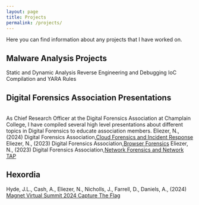 ```yaml
---
layout: page
title: Projects
permalink: /projects/
---
```

Here you can find information about any projects that I have worked on.  

<h2>Malware Analysis Projects</h2>
Static and Dynamic Analysis  
Reverse Engineering and Debugging  
IoC Compilation and YARA Rules  

<h2>Digital Forensics Association Presentations</h2>
<br>
As Chief Research Officer at the Digital Forensics Association at Champlain College, I have compiled several high level presentations about different topics in Digital Forensics to educate association members.
Eliezer, N., (2024) Digital Forensics Association,<a href="https://github.com/natnanDF/natnanDF.github.io/raw/master/Presentations/Cloud Forensics and IR.pptx.pdf">Cloud Forensics and Incident Response</a>  
Eliezer, N., (2023) Digital Forensics Association,<a href="https://github.com/natnanDF/natnanDF.github.io/raw/master/Presentations/Browser%20Forensics.pptx.pdf">Browser Forensics</a>  
Eliezer, N., (2023) Digital Forensics Association,<a href="https://github.com/natnanDF/natnanDF.github.io/raw/d0b91a5a11f50657edaf20ff7d6a63d341cf629c/Presentations/Network%20TAP%20night.pdf">Network Forensics and Network TAP</a>  

<h2>Hexordia</h2>
Hyde, J.L., Cash, A., Eliezer, N., Nicholls, J., Farrell, D.,  Daniels, A., (2024) <a href="https://www.magnetforensics.com/blog/magnet-virtual-summit-2024-capture-the-flag/">Magnet Virtual Summit 2024 Capture The Flag</a> 

